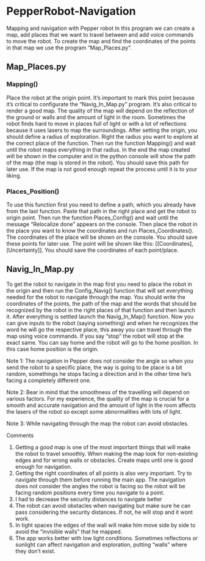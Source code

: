 # PepperRobot-Navigation
Mapping and navigation with Pepper robot
In this program we can create a map, add places that we want to travel between and add voice commands to move the robot. To create the map and find the coordinates of the points in that map we use the program “Map_Places.py”.

## Map_Places.py
### Mapping()	
Place the robot at the origin point. It’s important to mark this point because it’s critical to configurate the “Navig_In_Map.py” program. It’s also critical to render a good map. The quality of the map will depend on the reflection of the ground or walls and the amount of light in the room. Sometimes the robot finds hard to move in places full of light or with a lot of reflections because it uses lasers to map the surroundings.
After setting the origin, you should define a radius of exploration. Right the radius you want to explore at the correct place of the function. Then run the function Mapping() and wait until the robot maps everything in that radius. In the end the map created will be shown in the computer and in the python console will show the path of the map (the map is stored in the robot). You should save this path for later use. If the map is not good enough repeat the process until it is to your liking. 

### **Places_Position()**
To use this function first you need to define a path, which you already have from the last function. Paste that path in the right place and get the robot to origin point. Then run the function Places_Config() and wait until the message “Relocalize done” appears on the console. 
Then place the robot in the place you want to know the coordinates and run Places_Coordinates(). The coordinates of the place will be shown on the console. You should save these points for later use. The point will be shown like this: [[Coordinates], [Uncertainty]]. You should save the coordinates of each point/place.


## Navig_In_Map.py
To get the robot to navigate in the map first you need to place the robot in the origin and then run the Config_Navig() function that will set everything needed for the robot to navigate through the map. You should write the coordinates of the points, the path of the map and the words that should be recognized by the robot in the right places of that function and then launch it. After everything is settled launch the Navig_In_Map() function. Now you can give inputs to the robot (saying something) and when he recognizes the word he will go the respective place, this away you can travel through the map using voice commands. If you say “stop” the robot will stop at the exact same. You can say home and the robot will go to the home position. In this case home position is the origin.

Note 1:  The navigation in Pepper does not consider the angle so when you send the robot to a specific place, the way is going to be place is a bit random, somethings he stops facing a direction and in the other time he’s facing a completely different one. 

Note 2: Bear in mind that the smoothness of the travelling will depend on various factors. For my experience, the quality of the map is crucial for a smooth and accurate navigation and the amount of light in the room affects the lasers of the robot so except some abnormalities with lots of light. 

Note 3: While navigating through the map the robot can avoid obstacles.  

Comments
1.	Getting a good map is one of the most important things that will make the robot to travel smoothly. When making the map look for non-existing edges and for wrong walls or obstacles. Create maps until one is good enough for navigation.
2.	Getting the right coordinates of all points is also very important. Try to navigate through them before running the main app. The navigation does not consider the angles the robot is facing so the robot will be facing random positions every time you navigate to a point.
3.	I had to decrease the security distances to navigate better 
4.	The robot can avoid obstacles when navigating but make sure he can pass considering the security distances. If not, he will stop and it wont work. 
5.	In tight spaces the edges of the wall will make him move side by side to avoid the “invisible walls” that he mapped. 
6.	The app works better with low light conditions. Sometimes reflections or sunlight can affect navigation and exploration, putting “walls” where they don’t exist.
